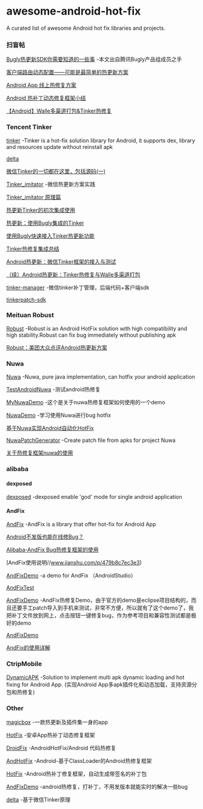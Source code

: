 # awesome-android-hot-fix
A curated list of awesome Android hot fix libraries and projects.

### 扫盲帖
[Bugly热更新SDK你需要知道的一些事](http://www.jianshu.com/p/2d0f70e30111) -本文出自腾讯Bugly产品组成员之手

[客户端路由动态配置——可能是最简单的热更新方案](http://www.sixwolf.net/blog/2016/12/02/%E7%83%AD%E6%9B%B4%E6%96%B0%E6%96%B9%E6%A1%88%E4%B9%8B%E8%B7%AF%E7%94%B1%E5%8A%A8%E6%80%81%E9%85%8D%E7%BD%AE/)

[Android App 线上热修复方案](http://lirenlong.github.io/hotfix)

[Android 热补丁动态修复框架小结](http://blog.csdn.net/lmj623565791/article/details/49883661)

[【Android】Walle多渠道打包&Tinker热修复](http://www.jianshu.com/p/0ba717f7385f)

[]()
### Tencent Tinker
[tinker](https://github.com/Tencent/tinker) -Tinker is a hot-fix solution library for Android, it supports dex, library and resources update without reinstall apk

[delta](https://github.com/byteam/delta)

[微信Tinker的一切都在这里，包括源码(一)](https://mp.weixin.qq.com/s?__biz=MzAwNDY1ODY2OQ==&mid=2649286384&idx=1&sn=f1aff31d6a567674759be476bcd12549&scene=0#rd)

[Tinker_imitator](https://github.com/zzz40500/Tinker_imitator) -微信热更新方案实践

[Tinker_imitator 原理篇](https://mp.weixin.qq.com/s?__biz=MzIwOTQ1MjAwMg==&mid=2247483679&idx=1&sn=9cee70fa2484844ff0332d2b0fbe27a5&scene=4#wechat_redirect)

[热更新Tinker的初次集成使用](http://blog.csdn.net/androidmsky/article/details/54135465)

[热更新：使用Bugly集成的Tinker](http://www.jianshu.com/p/fed9b2cddafe)

[使用Bugly快速接入Tinker热更新功能](https://juejin.im/post/584a70feac502e00691c4a07)

[Tinker热修复集成总结](http://www.jianshu.com/p/194c9d89b227)

[Android热更新：微信Tinker框架的接入与测试](http://www.jianshu.com/p/aadcf2ea69a6)

[（续）Android热更新：Tinker热修复与Walle多渠道打包](http://www.jianshu.com/p/18ed910e7b03)

[tinker-manager](https://github.com/baidao/tinker-manager) -微信tinker补丁管理，后端代码+客户端sdk

[tinkerpatch-sdk](https://github.com/TinkerPatch/tinkerpatch-sdk)

### Meituan Robust
[Robust](https://github.com/Meituan-Dianping/Robust) -Robust is an Android HotFix solution with high compatibility and high stability.Robust can fix bug immediately without publishing apk

[Robust：美团大众点评Android热更新方案](https://mp.weixin.qq.com/s?__biz=MzA3ODg4MDk0Ng==&mid=2651112741&idx=1&sn=1f9f5bbef591d8d4f08f4143a4e473f6#rd)

### Nuwa
[Nuwa](https://github.com/jasonross/Nuwa) -Nuwa, pure java implementation, can hotfix your android application

[TestAndroidNuwa](https://github.com/lifengsofts/TestAndroidNuwa) -测试android热修复

[MyNuwaDemo](https://github.com/frankandroid/MyNuwaDemo) -这个是关于nuwa热修复框架如何使用的一个demo

[NuwaDemo](https://github.com/supengchao/NuwaDemo) -学习使用Nuwa进行bug hotfix

[基于Nuwa实现Android自动化HotFix](http://archmages.github.io/2015/12/29/Nuwa-HotFix/)

[NuwaPatchGenerator](https://github.com/withparadox2/NuwaPatchGenerator) -Create patch file from apks for project Nuwa

[关于热修复框架nuwa的使用](http://blog.csdn.net/frank_andriod/article/details/51385221)

### alibaba
#### dexposed
[dexposed](https://github.com/alibaba/dexposed) -dexposed enable 'god' mode for single android application

#### AndFix
[AndFix](https://github.com/alibaba/AndFix) -AndFix is a library that offer hot-fix for Android App

[Android不发版也能在线修Bug？](http://blog.csdn.net/yzzst/article/details/48465031)

[Alibaba-AndFix Bug热修复框架的使用](http://blog.csdn.net/qxs965266509/article/details/49802429)

[AndFix使用说明//www.jianshu.com/p/479b8c7ec3e3)

[AndFixDemo](https://github.com/AlanCheen/AndFixDemo) -a demo for AndFix （AndroidStudio）

[AndFixTest](https://github.com/wukaide/AndFixTest)

[AndFixDemo](https://github.com/wangrunxiang/AndFixDemo) -AndFix热修复Demo，由于官方的demo是eclipse项目结构的，而且还要手工patch导入到手机来测试，非常不方便，所以就有了这个demo了，我把补丁文件放到网上，点击按钮一键修复bug，作为参考项目和兼容性测试都是极好的demo

[AndFixDemo](https://github.com/jin870132/AndFixDemo)

[AndFix的使用详解](http://www.jianshu.com/p/18ea46e823a3)

### CtripMobile
[DynamicAPK](https://github.com/CtripMobile/DynamicAPK) -Solution to implement multi apk dynamic loading and hot fixing for Android App. (实现Android App多apk插件化和动态加载，支持资源分包和热修复)

### Other
[magicbox](https://github.com/georgeyang1024/magicbox) -一款热更新及插件集一身的app

[HotFix](https://github.com/dodola/HotFix) -安卓App热补丁动态修复框架

[DroidFix](https://github.com/bunnyblue/DroidFix) -AndroidHotFix/Android 代码热修复

[AndHotFix](https://github.com/coolspan/AndHotFix) -Android-基于ClassLoader的Android热修复框架

[HotFix](https://github.com/AItsuki/HotFix) -Android热补丁修复框架，自动生成带签名的补丁包

[AndFixDemo](https://github.com/qiushi123/AndFixDemo) -android热修复，打补丁，不用发版本就能实时的解决一些bug

[delta](https://github.com/byteam/delta) -基于微信Tinker原理
